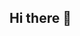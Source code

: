 ## Hi there 👋

<!--
**andrealonso75/andrealonso75** is a ✨ _special_ ✨ repository because its `README.md` (this file) appears on your GitHub profile.

# Hello! I'm Andre Alonso
## Welcome to my Github profile.

### I am a Production Engineering graduate with experience in data analysis and statistics, skilled in data collection, cleaning, processing, and visualization. I am passionate about solving complex problems and have worked on various projects, including automotive, logistics, and e-commerce. 
### I am proficient in Python programming and use visualization tools like Tableau and Power BI to turn raw data into valuable insights. I focus on delivering precise and reliable analyses to support decision-making and improve business processes.
### Currently, I work at Tera Ambiental, where I deploy complex tables and analyses, covering topics from churn analysis to the creation of dashboards. 


# Tools and Technologies

<img loading="lazy" src="https://cdn.jsdelivr.net/gh/devicons/devicon/icons/python/python-original.svg" width="40" height="40"/>  <img loading="lazy" src="https://cdn.jsdelivr.net/gh/devicons/devicon/icons/mysql/mysql-original.svg" width="40" height="40"/>  <img loading="lazy" src="https://cdn.jsdelivr.net/gh/devicons/devicon/icons/pandas/pandas-original.svg" width="40" height="40"/>  <img src="https://cdn.jsdelivr.net/gh/devicons/devicon@latest/icons/apachespark/apachespark-original-wordmark.svg" alt="Apache Spark Logo" width="40" height="40"/>


# Contact

<a href="https://www.linkedin.com/in/andre-a-antonio/" target="_blank">
    <img loading="lazy" src="https://img.shields.io/badge/-LinkedIn-%230077B5?style=for-the-badge&logo=linkedin&logoColor=white" alt="LinkedIn Profile">
</a>

# GitHub Stats ⚡

<div>
<a href="https://github.com/andrealonso75">
<img loading="lazy" height="180em" src="https://github-readme-stats.vercel.app/api/top-langs/?username=andrealonso75&layout=compact&langs_count=7&theme=dracula"/>
</div>
